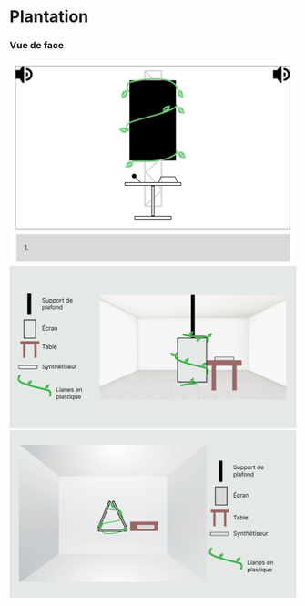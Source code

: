 # Plantation
### Vue de face
![Vue de face](../../Assets/Images/Plantation/fuga-face.png)
![Vue de coter](../../Assets/Images/Plantation/plantation-side.png)
![Vue de haut](../../Assets/Images/Plantation/plantation-sky.png)
